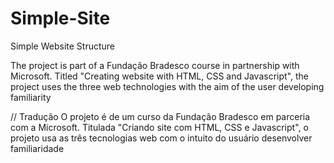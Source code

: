 # Simple-Site
Simple Website Structure

The project is part of a Fundação Bradesco course in partnership with Microsoft. Titled "Creating website with HTML, CSS and Javascript", the project uses the three web technologies with the aim of the user developing familiarity

// Tradução
O projeto é de um curso da Fundação Bradesco em parceria com a Microsoft. Titulada "Criando site com HTML, CSS e Javascript", o projeto usa as três tecnologias web com o intuito do usuário desenvolver familiaridade

